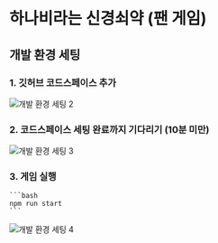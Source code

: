 # 하나비라는 신경쇠약 (팬 게임)
## 개발 환경 세팅
### 1. 깃허브 코드스페이스 추가
  ![개발 환경 세팅 2](https://github.com/user-attachments/assets/934711a0-c674-4e25-a0cd-d1df0460e9b9)

### 2. 코드스페이스 세팅 완료까지 기다리기 (10분 미만)
  ![개발 환경 세팅 3](https://github.com/user-attachments/assets/ce8f18b7-29a6-42cf-bd16-246bc8dd4a49)

### 3. 게임 실행
    ```bash
    npm run start
    ``` 
  ![개발 환경 세팅 4](https://github.com/user-attachments/assets/47225fdf-6f3f-47b8-91cb-5c2a1515a816)
